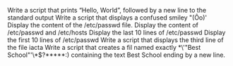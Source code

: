 Write a script that prints “Hello, World”, followed by a new line to the standard output
Write a script that displays a confused smiley "(Ôo)'
Display the content of the /etc/passwd file.
Display the content of /etc/passwd and /etc/hosts
Display the last 10 lines of /etc/passwd
Display the first 10 lines of /etc/passwd
Write a script that displays the third line of the file iacta
Write a script that creates a fil named exactly \*\\'"Best School"\'\\*$\?\*\*\*\*\*:) containing the text Best School ending by a new line.
